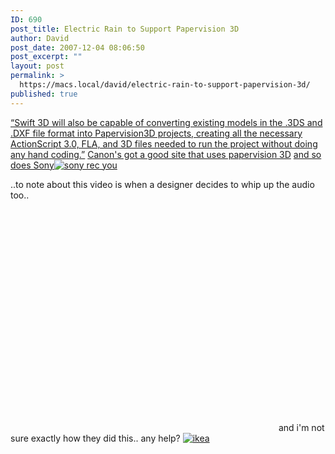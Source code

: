 ```yaml
---
ID: 690
post_title: Electric Rain to Support Papervision 3D
author: David
post_date: 2007-12-04 08:06:50
post_excerpt: ""
layout: post
permalink: >
  https://macs.local/david/electric-rain-to-support-papervision-3d/
published: true
---
```

<a href="http://www.swift3d.com/Company/Press/PressReleases/Swift3D_v5_Mac_Announce.asp">“Swift 3D will also be capable of converting existing models in the .3DS and .DXF file format into Papervision3D projects, creating all the necessary ActionScript 3.0, FLA, and 3D files needed to run the project without doing any hand coding.”</a>
<a href="http://www.canon-europe.com/eos400d/">Canon's got a good site that uses papervision 3D</a>
<a href="http://www.recyou.jp/">and so does Sony</a><a href="http://www.recyou.jp/"><img src="http://www.davidwindham.org/images/sony_recyou.png" alt="sony rec you"></a>

..to note about this video is when a designer decides to whip up the audio too..

<object width="425" height="355"><param name="movie" value="http://www.youtube.com/v/B3G9VdzGSl8&rel=1"></param><param name="wmode" value="transparent"></param><embed src="http://www.youtube.com/v/B3G9VdzGSl8&rel=1" type="application/x-shockwave-flash" wmode="transparent" width="425" height="355"></embed></object>
and i'm not sure exactly how they did this.. any help?
<a href="http://demo.fb.se/e/ikea/dreamkitchen/site/default.html"><img src="http://www.davidwindham.org/images/ikea.png" alt="ikea">
